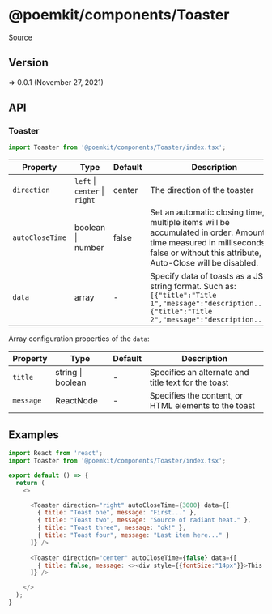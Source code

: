 # @poemkit/components/Toaster

[Source](https://github.com/xizon/poemkit/tree/main/src/client/components/Toaster)

## Version

=> 0.0.1 (November 27, 2021)

## API

### Toaster
```js
import Toaster from '@poemkit/components/Toaster/index.tsx';
```
| Property | Type | Default | Description |
| --- | --- | --- | --- |
| `direction` | `left` \| `center` \| `right`  | center | The direction of the toaster |
| `autoCloseTime` | boolean \| number  | false | Set an automatic closing time, multiple items will be accumulated in order. Amount of time measured in milliseconds. If false or without this attribute, Auto-Close will be disabled. |
| `data` | array | - | Specify data of toasts as a JSON string format. Such as: <br />`[{"title":"Title 1","message":"description..."},{"title":"Title 2","message":"description..."}]` |



Array configuration properties of the `data`:

| Property | Type | Default | Description |
| --- | --- | --- | --- |
| `title` | string \| boolean | - | Specifies an alternate and title text for the toast |
| `message` | ReactNode | - | Specifies the content, or HTML elements to the toast |



## Examples

```js
import React from 'react';
import Toaster from '@poemkit/components/Toaster/index.tsx';

export default () => {
  return (
    <>

      <Toaster direction="right" autoCloseTime={3000} data={[
        { title: "Toast one", message: "First..." },
        { title: "Toast two", message: "Source of radiant heat." },
        { title: "Toast three", message: "ok!" },
        { title: "Toast four", message: "Last item here..." }
      ]} />
            
      <Toaster direction="center" autoCloseTime={false} data={[
        { title: false, message: <><div style={{fontSize:"14px"}}>This is <span style={{color:"orange"}}>orange</span> text</div></> }
      ]} />	

    </>
  );
}

```